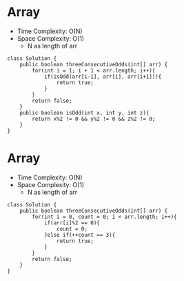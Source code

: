 # Array
* Time Complexity: O(N)
* Space Complexity: O(1)
	* N as length of arr
```
class Solution {
    public boolean threeConsecutiveOdds(int[] arr) {
        for(int i = 1; i + 1 < arr.length; i++){
            if(isOdd(arr[i-1], arr[i], arr[i+1])){
                return true;
            }
        }
        return false;
    }
    public boolean isOdd(int x, int y, int z){
        return x%2 != 0 && y%2 != 0 && z%2 != 0;
    }
}
```
# Array
* Time Complexity: O(N)
* Space Complexity: O(1)
	* N as length of arr
```
class Solution {
    public boolean threeConsecutiveOdds(int[] arr) {
        for(int i = 0, count = 0; i < arr.length; i++){
            if(arr[i]%2 == 0){
                count = 0;
            }else if(++count == 3){
                return true;
            }
        }
        return false;
    }
}
```